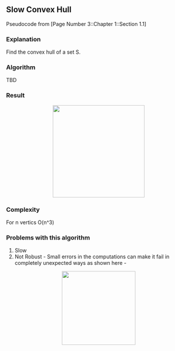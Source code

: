 ## Slow Convex Hull
Pseudocode from [Page Number 3::Chapter 1::Section 1.1]

### Explanation
Find the convex hull of a set S.

### Algorithm
TBD

### Result
<p align="center">
  <img src="https://i.imgur.com/i18lsgZ.png" width="250"/>
</p>

### Complexity
For n vertics O(n^3)

### Problems with this algorithm
1) Slow
2) Not Robust - Small errors in the computations can make it fail in completely unexpected ways as shown here -

<p align="center">
  <img src="https://i.imgur.com/5BpsXDA.jpg" width="200"/>
</p>
